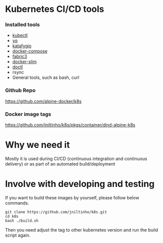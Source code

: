 # Kubernetes CI/CD tools


### Installed tools

- [kubectl](https://kubernetes.io/docs/tasks/tools/install-kubectl/)
- [yq](https://github.com/mikefarah/yq)
- [katafygio](https://github.com/bpineau/katafygio)
- [docker-compose](https://github.com/docker/compose)
- [fabric3](https://docs.fabfile.org/en/2.6/)
- [docker-slim](https://github.com/docker-slim/docker-slim)
- [doctl](https://docs.digitalocean.com/reference/doctl/)
- rsync
- General tools, such as bash, curl

### Github Repo

https://github.com/alpine-docker/k8s


### Docker image tags

https://github.com/jniltinho/k8s/pkgs/container/dind-alpine-k8s

# Why we need it

Mostly it is used during CI/CD (continuous integration and continuous delivery) or as part of an automated build/deployment

# Involve with developing and testing

If you want to build these images by yourself, please follow below commands.

```
git clone https://github.com/jniltinho/k8s.git
cd k8s
bash ./build.sh
```
Then you need adjust the tag to other kubernetes version and run the build script again.
